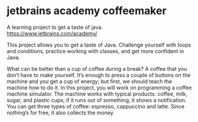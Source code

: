 # jetbrains academy coffeemaker
A learning project to get a taste of java.
https://www.jetbrains.com/academy/

This project allows you to get a taste of Java. 
Challenge yourself with loops and conditions, practice working with classes, and get more confident in Java.

What can be better than a cup of coffee during a break? 
A coffee that you don’t have to make yourself. It’s enough to press a couple of buttons on the machine and you get a cup of energy;
but first, we should teach the machine how to do it. In this project, you will work on programming a coffee machine simulator.
The machine works with typical products: coffee, milk, sugar, and plastic cups; if it runs out of something, it shows a notification. 
You can get three types of coffee: espresso, cappuccino and latte. Since nothing’s for free, it also collects the money.
